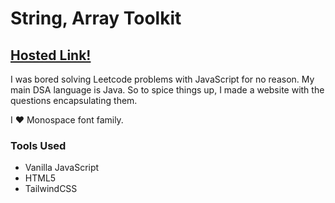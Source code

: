 # String, Array Toolkit

## [Hosted Link!](https://nirzon-string-toolkit.netlify.app/)

I was bored solving Leetcode problems with JavaScript for no reason. My main DSA language is Java. So to spice things up, I made a website with the questions encapsulating them.

I ❤️ Monospace font family.

### Tools Used

- Vanilla JavaScript
- HTML5
- TailwindCSS
